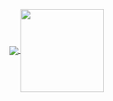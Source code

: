 <a align="center" href="#">
  <img align="center" src="https://github-readme-stats.vercel.app/api?username=Killer-Hacker-Oficial&hide=stars,prs,issues&count_private=true&show_icons=true&theme=material-palenight" />
</a>
<a href="#">
  <img align="center" height="150" src="https://i.ibb.co/W05pwRt/photo-2020-12-26-10-39-33.jpg" />
</a>
